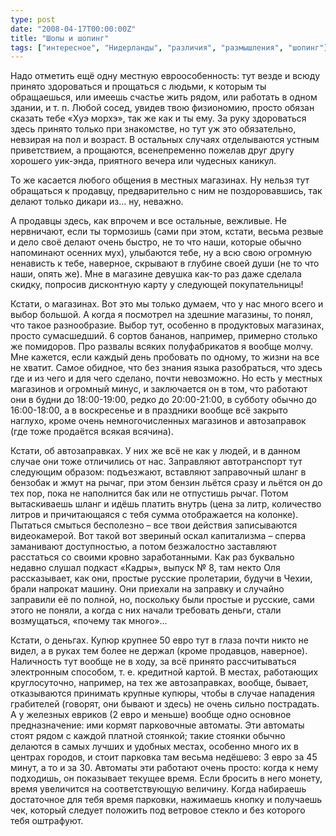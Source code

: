 ```yaml
---
type: post
date: "2008-04-17T00:00:00Z"
title: "Шопы и шопинг"
tags: ["интересное", "Нидерланды", "различия", "размышления", "шопинг"]
---
```


Надо отметить ещё одну местную евроособенность: тут везде и всюду принято здороваться и прощаться с людьми, к которым ты обращаешься, или имеешь счастье жить рядом, или работать в одном здании, и т. п. Любой сосед, увидев твою физиономию, просто обязан сказать тебе «Хуэ морхэ», так же как и ты ему. За руку здороваться здесь принято только при знакомстве, но тут уж это обязательно, невзирая на пол и возраст. В остальных случаях отделываются устным приветствием, а прощаются, всенепременно пожелав друг другу хорошего уик-энда, приятного вечера или чудесных каникул.

<!--more-->

То же касается любого общения в местных магазинах. Ну нельзя тут обращаться к продавцу, предварительно с ним не поздоровавшись, так делают только дикари из… ну, неважно.

А продавцы здесь, как впрочем и все остальные, вежливые. Не нервничают, если ты тормозишь (сами при этом, кстати, весьма резвые и дело своё делают очень быстро, не то что наши, которые обычно напоминают осенних мух), улыбаются тебе, ну а всю свою огромную ненависть к тебе, наверное, скрывают в глубине своей души (не то что наши, опять же). Мне в магазине девушка как-то раз даже сделала скидку, попросив дисконтную карту у следующей покупательницы!

Кстати, о магазинах. Вот это мы только думаем, что у нас много всего и выбор большой. А когда я посмотрел на здешние магазины, то понял, что такое разнообразие. Выбор тут, особенно в продуктовых магазинах, просто сумасшедший. 6 сортов бананов, например, примерно столько же помидоров. Про развалы всяких полуфабрикатов я вообще молчу. Мне кажется, если каждый день пробовать по одному, то жизни на все не хватит. Самое обидное, что без знания языка разобраться, что здесь где и из чего и для чего сделано, почти невозможно. Но есть у местных магазинов и огромный минус, и заключается он в том, что работают они в будни до 18:00-19:00, редко до 20:00-21:00, в субботу обычно до 16:00-18:00, а в воскресенье и в праздники вообще всё закрыто наглухо, кроме очень немногочисленных магазинов и автозаправок (где тоже продаётся всякая всячина).

Кстати, об автозаправках. У них же всё не как у людей, и в данном случае они тоже отличились от нас. Заправляют автотранспорт тут следующим образом: подъезжают, вставляют заправочный шланг в бензобак и жмут на рычаг, при этом бензин льётся сразу и льётся он до тех пор, пока не наполнится бак или не отпустишь рычаг. Потом вытаскиваешь шланг и идёшь платить внутрь (цена за литр, количество литров и причитающаяся с тебя сумма отображается на колонке). Пытаться смыться бесполезно – все твои действия записываются видеокамерой. Вот такой вот звериный оскал капитализма – сперва заманивают доступностью, а потом безжалостно заставляют расстаться со своими кровно заработанными. Как раз буквально недавно слушал подкаст «Кадры», выпуск № 8, там некто Оля рассказывает, как они, простые русские пролетарии, будучи в Чехии, брали напрокат машину. Они приехали на заправку и случайно заправили её по полной, но, поскольку были простые и русские, сами этого не поняли, а когда с них начали требовать деньги, стали возмущаться, «почему так много»…

Кстати, о деньгах. Купюр крупнее 50 евро тут в глаза почти никто не видел, а в руках тем более не держал (кроме продавцов, наверное). Наличность тут вообще не в ходу, за всё принято рассчитываться электронным способом, т. е. кредитной картой. В местах, работающих круглосуточно, например, на тех же автозаправках, вообще, бывает, отказываются принимать крупные купюры, чтобы в случае нападения грабителей (говорят, они бывают и здесь) не очень сильно пострадать. А у железных евриков (2 евро и меньше) вообще одно основное предназначение: ими кормят парковочные автоматы. Эти автоматы стоят рядом с каждой платной стоянкой; такие стоянки обычно делаются в самых лучших и удобных местах, особенно много их в центрах городов, и стоит парковка там весьма недёшево: 3 евро за 45 минут, а то и за 30. Автоматы эти работают очень просто: когда к нему подходишь, он показывает текущее время. Если бросить в него монету, время увеличится на соответствующую величину. Когда набираешь достаточное для тебя время парковки, нажимаешь кнопку и получаешь чек, который следует положить под ветровое стекло и без которого тебя оштрафуют.
